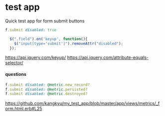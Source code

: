 # test app

Quick test app for form submit buttons

```rb
f.submit disabled: true
```

```js
  $(".field").on('keyup', function(){
    $("input[type='submit']").removeAttr("disabled");
  });
```

https://api.jquery.com/keyup/
https://api.jquery.com/attribute-equals-selector/

#### questions

```rb
f.submit disabled: @metric.new_record?
f.submit disabled: @metric.persisted?
f.submit disabled: @metric.destroyed?
```

https://github.com/kangkyu/my_test_app/blob/master/app/views/metrics/_form.html.erb#L25
